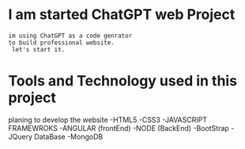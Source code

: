 # I am started ChatGPT web Project

    im using ChatGPT as a code genrator
    to build professional website.
     let's start it.


# Tools and Technology used in this project

planing to develop the website
    -HTML5
    -CSS3
    -JAVASCRIPT
   FRAMEWROKS
    -ANGULAR (frontEnd)
    -NODE (BackEnd)
    -BootStrap
    -JQuery
  DataBase
    -MongoDB

    
